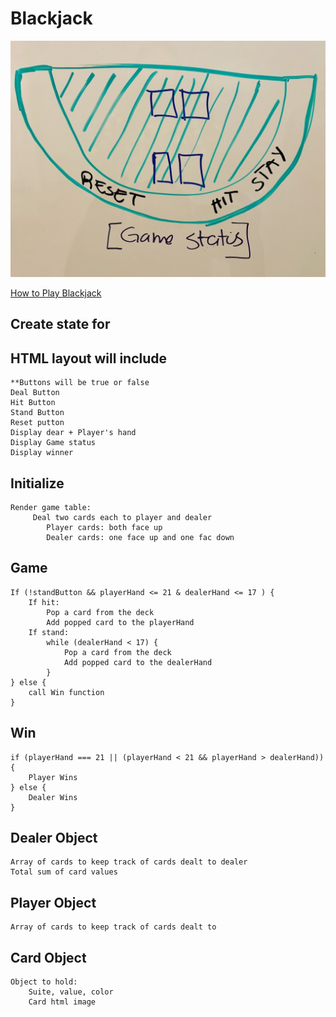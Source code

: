 # Blackjack

![wireframe](images/wireframe.JPG)

[How to Play Blackjack](https://en.wikipedia.org/wiki/Blackjack)

## Create state for  

## HTML layout will include  

    **Buttons will be true or false  
    Deal Button
    Hit Button
    Stand Button
    Reset putton
    Display dear + Player's hand
    Display Game status
    Display winner

## Initialize  

    Render game table:
         Deal two cards each to player and dealer
            Player cards: both face up
            Dealer cards: one face up and one fac down

## Game  

    If (!standButton && playerHand <= 21 & dealerHand <= 17 ) {
        If hit:
            Pop a card from the deck
            Add popped card to the playerHand 
        If stand: 
            while (dealerHand < 17) {
                Pop a card from the deck
                Add popped card to the dealerHand 
            }      
    } else {
        call Win function 
    }

## Win  

    if (playerHand === 21 || (playerHand < 21 && playerHand > dealerHand)){
        Player Wins
    } else {
        Dealer Wins
    }

## Dealer Object  

    Array of cards to keep track of cards dealt to dealer  
    Total sum of card values

## Player Object  

    Array of cards to keep track of cards dealt to

## Card Object  

    Object to hold:
        Suite, value, color
        Card html image  
